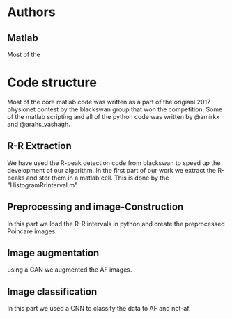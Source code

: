 


# Authors
## Matlab
Most of the 
# Code structure
Most of the core matlab code was written as a part of the origianl 2017 physionet contest by the blackswan group that won the competition.
Some of the matlab scripting and all of the python code was written by @amirkx and @arahs_vashagh.

## R-R Extraction
We have used the R-peak detection code from blackswan  to speed up the development of our algorithm. 
In the first part of our work we extract the R-peaks and stor them in a matlab cell. This is done by the "HistogramRrInterval.m" 


## Preprocessing and image-Construction
In this part we load the R-R intervals in python and  create the preprocessed Poincare images.


## Image augmentation
using a GAN we augmented the AF images.




## Image classification 
In this part we used a CNN to classify the data to AF and not-af.


